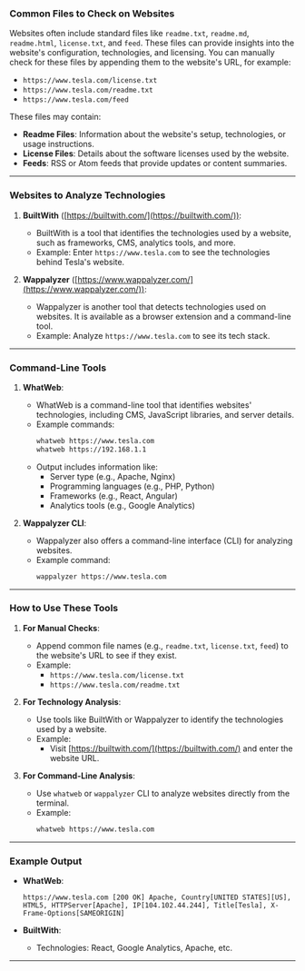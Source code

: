 ### **Common Files to Check on Websites**
Websites often include standard files like `readme.txt`, `readme.md`, `readme.html`, `license.txt`, and `feed`. These files can provide insights into the website's configuration, technologies, and licensing. You can manually check for these files by appending them to the website's URL, for example:

- `https://www.tesla.com/license.txt`
- `https://www.tesla.com/readme.txt`
- `https://www.tesla.com/feed`

These files may contain:
- **Readme Files**: Information about the website's setup, technologies, or usage instructions.
- **License Files**: Details about the software licenses used by the website.
- **Feeds**: RSS or Atom feeds that provide updates or content summaries.

---

### **Websites to Analyze Technologies**
1. **BuiltWith** ([https://builtwith.com/](https://builtwith.com/)):
   - BuiltWith is a tool that identifies the technologies used by a website, such as frameworks, CMS, analytics tools, and more.
   - Example: Enter `https://www.tesla.com` to see the technologies behind Tesla's website.

2. **Wappalyzer** ([https://www.wappalyzer.com/](https://www.wappalyzer.com/)):
   - Wappalyzer is another tool that detects technologies used on websites. It is available as a browser extension and a command-line tool.
   - Example: Analyze `https://www.tesla.com` to see its tech stack.

---

### **Command-Line Tools**
1. **WhatWeb**:
   - WhatWeb is a command-line tool that identifies websites' technologies, including CMS, JavaScript libraries, and server details.
   - Example commands:
     ```bash
     whatweb https://www.tesla.com
     whatweb https://192.168.1.1
     ```
   - Output includes information like:
     - Server type (e.g., Apache, Nginx)
     - Programming languages (e.g., PHP, Python)
     - Frameworks (e.g., React, Angular)
     - Analytics tools (e.g., Google Analytics)

2. **Wappalyzer CLI**:
   - Wappalyzer also offers a command-line interface (CLI) for analyzing websites.
   - Example command:
     ```bash
     wappalyzer https://www.tesla.com
     ```

---

### **How to Use These Tools**
1. **For Manual Checks**:
   - Append common file names (e.g., `readme.txt`, `license.txt`, `feed`) to the website's URL to see if they exist.
   - Example:
     - `https://www.tesla.com/license.txt`
     - `https://www.tesla.com/readme.txt`

2. **For Technology Analysis**:
   - Use tools like BuiltWith or Wappalyzer to identify the technologies used by a website.
   - Example:
     - Visit [https://builtwith.com/](https://builtwith.com/) and enter the website URL.

3. **For Command-Line Analysis**:
   - Use `whatweb` or `wappalyzer` CLI to analyze websites directly from the terminal.
   - Example:
     ```bash
     whatweb https://www.tesla.com
     ```

---

### **Example Output**
- **WhatWeb**:
  ```
  https://www.tesla.com [200 OK] Apache, Country[UNITED STATES][US], HTML5, HTTPServer[Apache], IP[104.102.44.244], Title[Tesla], X-Frame-Options[SAMEORIGIN]
  ```

- **BuiltWith**:
  - Technologies: React, Google Analytics, Apache, etc.

---
